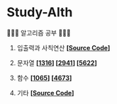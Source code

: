 # Study-Alth

👩🏻‍💻 알고리즘 공부 🧑🏻‍💻


1. 입출력과 사칙연산 
**[[Source Code](https://github.com/DJ-Alth/Study-Alth/tree/main/%EC%9E%85%EC%B6%9C%EB%A0%A5%EA%B3%BC%20%EC%82%AC%EC%B9%99%EC%97%B0%EC%82%B0)]**<br/>

2. 문자열 
**[[1316](https://github.com/DJ-Alth/Study-Alth/tree/main/%EB%AC%B8%EC%9E%90%EC%97%B4/1316)] 
[[2941](https://github.com/DJ-Alth/Study-Alth/tree/main/%EB%AC%B8%EC%9E%90%EC%97%B4/2941)]
[[5622](https://github.com/DJ-Alth/Study-Alth/tree/main/%EB%AC%B8%EC%9E%90%EC%97%B4/5622)]**<br/>

3. 함수 
**[[1065](https://github.com/DJ-Alth/Study-Alth/tree/main/%ED%95%A8%EC%88%98/1065)] 
[[4673](https://github.com/DJ-Alth/Study-Alth/tree/main/%ED%95%A8%EC%88%98/4673)]**<br/>

4. 기타 **[[Source Code]()]**<br/>